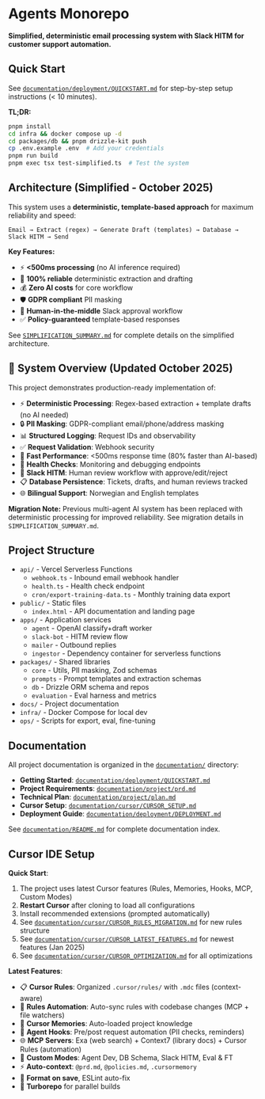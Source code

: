 # Agents Monorepo

**Simplified, deterministic email processing system with Slack HITM for customer support automation.**

## Quick Start

See [`documentation/deployment/QUICKSTART.md`](documentation/deployment/QUICKSTART.md) for step-by-step setup instructions (< 10 minutes).

**TL;DR:**

```bash
pnpm install
cd infra && docker compose up -d
cd packages/db && pnpm drizzle-kit push
cp .env.example .env  # Add your credentials
pnpm run build
pnpm exec tsx test-simplified.ts  # Test the system
```

## Architecture (Simplified - October 2025)

This system uses a **deterministic, template-based approach** for maximum reliability and speed:

```
Email → Extract (regex) → Generate Draft (templates) → Database → Slack HITM → Send
```

**Key Features:**
- ⚡ **<500ms processing** (no AI inference required)
- 🎯 **100% reliable** deterministic extraction and drafting
- 💰 **Zero AI costs** for core workflow
- 🛡️ **GDPR compliant** PII masking
- 🤝 **Human-in-the-middle** Slack approval workflow
- ✅ **Policy-guaranteed** template-based responses

See [`SIMPLIFICATION_SUMMARY.md`](SIMPLIFICATION_SUMMARY.md) for complete details on the simplified architecture.

## 🎯 System Overview (Updated October 2025)

This project demonstrates production-ready implementation of:

- ⚡ **Deterministic Processing**: Regex-based extraction + template drafts (no AI needed)
- 🔒 **PII Masking**: GDPR-compliant email/phone/address masking
- 📊 **Structured Logging**: Request IDs and observability
- ✅ **Request Validation**: Webhook security
- 🚀 **Fast Performance**: <500ms response time (80% faster than AI-based)
- 🎯 **Health Checks**: Monitoring and debugging endpoints
- 🤝 **Slack HITM**: Human review workflow with approve/edit/reject
- 📋 **Database Persistence**: Tickets, drafts, and human reviews tracked
- 🌐 **Bilingual Support**: Norwegian and English templates

**Migration Note:** Previous multi-agent AI system has been replaced with deterministic processing for improved reliability. See migration details in `SIMPLIFICATION_SUMMARY.md`.

## Project Structure

- `api/` - Vercel Serverless Functions
  - `webhook.ts` - Inbound email webhook handler
  - `health.ts` - Health check endpoint
  - `cron/export-training-data.ts` - Monthly training data export
- `public/` - Static files
  - `index.html` - API documentation and landing page
- `apps/` - Application services
  - `agent` - OpenAI classify+draft worker
  - `slack-bot` - HITM review flow
  - `mailer` - Outbound replies
  - `ingestor` - Dependency container for serverless functions
- `packages/` - Shared libraries
  - `core` - Utils, PII masking, Zod schemas
  - `prompts` - Prompt templates and extraction schemas
  - `db` - Drizzle ORM schema and repos
  - `evaluation` - Eval harness and metrics
- `docs/` - Project documentation
- `infra/` - Docker Compose for local dev
- `ops/` - Scripts for export, eval, fine-tuning

## Documentation

All project documentation is organized in the [`documentation/`](documentation/) directory:

- **Getting Started**: [`documentation/deployment/QUICKSTART.md`](documentation/deployment/QUICKSTART.md)
- **Project Requirements**: [`documentation/project/prd.md`](documentation/project/prd.md)
- **Technical Plan**: [`documentation/project/plan.md`](documentation/project/plan.md)
- **Cursor Setup**: [`documentation/cursor/CURSOR_SETUP.md`](documentation/cursor/CURSOR_SETUP.md)
- **Deployment Guide**: [`documentation/deployment/DEPLOYMENT.md`](documentation/deployment/DEPLOYMENT.md)

See [`documentation/README.md`](documentation/README.md) for complete documentation index.

## Cursor IDE Setup

**Quick Start**:

1. The project uses latest Cursor features (Rules, Memories, Hooks, MCP, Custom Modes)
2. **Restart Cursor** after cloning to load all configurations
3. Install recommended extensions (prompted automatically)
4. See [`documentation/cursor/CURSOR_RULES_MIGRATION.md`](documentation/cursor/CURSOR_RULES_MIGRATION.md) for new rules structure
5. See [`documentation/cursor/CURSOR_LATEST_FEATURES.md`](documentation/cursor/CURSOR_LATEST_FEATURES.md) for newest features (Jan 2025)
6. See [`documentation/cursor/CURSOR_OPTIMIZATION.md`](documentation/cursor/CURSOR_OPTIMIZATION.md) for all optimizations

**Latest Features**:

- 📋 **Cursor Rules**: Organized `.cursor/rules/` with `.mdc` files (context-aware)
- 🤖 **Rules Automation**: Auto-sync rules with codebase changes (MCP + file watchers)
- 🧠 **Cursor Memories**: Auto-loaded project knowledge
- 🔗 **Agent Hooks**: Pre/post request automation (PII checks, reminders)
- 🌐 **MCP Servers**: Exa (web search) + Context7 (library docs) + Cursor Rules (automation)
- 🎯 **Custom Modes**: Agent Dev, DB Schema, Slack HITM, Eval & FT
- ⚡ **Auto-context**: `@prd.md`, `@policies.md`, `.cursormemory`
- 🎨 **Format on save**, ESLint auto-fix
- 🚀 **Turborepo** for parallel builds
